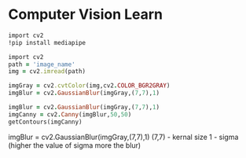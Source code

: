 # Computer Vision Learn
```ruby
import cv2
!pip install mediapipe 
```













```ruby
import cv2
path = 'image_name'
img = cv2.imread(path)

imgGray = cv2.cvtColor(img,cv2.COLOR_BGR2GRAY)
imgBlur = cv2.GaussianBlur(imgGray,(7,7),1) 

imgBlur = cv2.GaussianBlur(imgGray,(7,7),1)
imgCanny = cv2.Canny(imgBlur,50,50)
getContours(imgCanny)
```

imgBlur = cv2.GaussianBlur(imgGray,(7,7),1)
(7,7) - kernal size
1 - sigma (higher the value of sigma more the blur)
